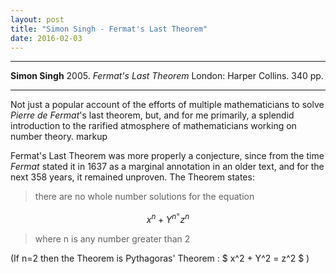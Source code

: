 ```yaml
---
layout: post
title: "Simon Singh - Fermat's Last Theorem"
date: 2016-02-03
---
```



***
<b>Simon Singh</b> 2005. _Fermat's Last Theorem_ London: Harper Collins. 340 pp.

***

Not just a popular account of the efforts of multiple mathematicians to solve *Pierre de Fermat*'s last theorem, but, and for me primarily, a splendid introduction to the rarified atmosphere of mathematicians working on number theory. markup

Fermat's Last Theorem was more properly a conjecture, since from the time *Fermat* stated it in 1637 as a marginal annotation in an older text, and for the next 358 years, it remained unproven.  The Theorem states:

>there are no whole number solutions for the equation 

$$x^{n} + Y^n^ = z^n$$

>where n is any number greater than 2

(If n=2 then the Theorem is Pythagoras' Theorem : $ x^2 + Y^2 = z^2 $ )
